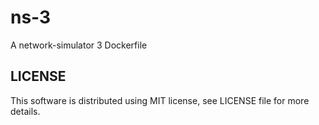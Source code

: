 ns-3
===================

A network-simulator 3 Dockerfile


LICENSE
-------

This software is distributed using MIT license, see LICENSE file for more details.
